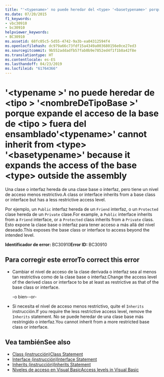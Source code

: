 ```yaml
---
title: "'<typename>' no puede heredar del <type> '<basetypename>' porque amplía el acceso del <type> fuera del ensamblado"
ms.date: 07/20/2015
f1_keywords:
- vbc30910
- bc30910
helpviewer_keywords:
- BC30910
ms.assetid: 68fc05c5-5d55-4742-9a3b-ea04312594f4
ms.openlocfilehash: dc979a66c73fdf15a4349a003680156e0ce27ed3
ms.sourcegitcommit: 9b552addadfb57fab0b9e7852ed4f1f1b8a42f8e
ms.translationtype: HT
ms.contentlocale: es-ES
ms.lasthandoff: 04/23/2019
ms.locfileid: "61764366"
---
```

# <a name="typename-cannot-inherit-from-type-basetypename-because-it-expands-the-access-of-the-base-type-outside-the-assembly"></a><span data-ttu-id="f68e5-102">'\<typename >' no puede heredar de \<tipo > '\<nombreDeTipoBase >' porque expande el acceso de la base de \<tipo > fuera del ensamblado</span><span class="sxs-lookup"><span data-stu-id="f68e5-102">'\<typename>' cannot inherit from \<type> '\<basetypename>' because it expands the access of the base \<type> outside the assembly</span></span>
<span data-ttu-id="f68e5-103">Una clase o interfaz hereda de una clase base o interfaz, pero tiene un nivel de acceso menos restrictivo.</span><span class="sxs-lookup"><span data-stu-id="f68e5-103">A class or interface inherits from a base class or interface but has a less restrictive access level.</span></span>  
  
 <span data-ttu-id="f68e5-104">Por ejemplo, un `Public` interfaz hereda de un `Friend` interfaz, o un `Protected` clase hereda de un `Private` clase.</span><span class="sxs-lookup"><span data-stu-id="f68e5-104">For example, a `Public` interface inherits from a `Friend` interface, or a `Protected` class inherits from a `Private` class.</span></span> <span data-ttu-id="f68e5-105">Esto expone la clase base o interfaz para tener acceso a más allá del nivel deseado.</span><span class="sxs-lookup"><span data-stu-id="f68e5-105">This exposes the base class or interface to access beyond the intended level.</span></span>  
  
 <span data-ttu-id="f68e5-106">**Identificador de error:** BC30910</span><span class="sxs-lookup"><span data-stu-id="f68e5-106">**Error ID:** BC30910</span></span>  
  
## <a name="to-correct-this-error"></a><span data-ttu-id="f68e5-107">Para corregir este error</span><span class="sxs-lookup"><span data-stu-id="f68e5-107">To correct this error</span></span>  
  
- <span data-ttu-id="f68e5-108">Cambiar el nivel de acceso de la clase derivada o interfaz sea al menos tan restrictiva como de la clase base o interfaz.</span><span class="sxs-lookup"><span data-stu-id="f68e5-108">Change the access level of the derived class or interface to be at least as restrictive as that of the base class or interface.</span></span>  
  
     <span data-ttu-id="f68e5-109">-o bien-</span><span class="sxs-lookup"><span data-stu-id="f68e5-109">-or-</span></span>  
  
- <span data-ttu-id="f68e5-110">Si necesita el nivel de acceso menos restrictivo, quite el `Inherits` instrucción.</span><span class="sxs-lookup"><span data-stu-id="f68e5-110">If you require the less restrictive access level, remove the `Inherits` statement.</span></span> <span data-ttu-id="f68e5-111">No se puede heredar de una clase base más restringido o interfaz.</span><span class="sxs-lookup"><span data-stu-id="f68e5-111">You cannot inherit from a more restricted base class or interface.</span></span>  
  
## <a name="see-also"></a><span data-ttu-id="f68e5-112">Vea también</span><span class="sxs-lookup"><span data-stu-id="f68e5-112">See also</span></span>

- [<span data-ttu-id="f68e5-113">Class (instrucción)</span><span class="sxs-lookup"><span data-stu-id="f68e5-113">Class Statement</span></span>](../../../visual-basic/language-reference/statements/class-statement.md)
- [<span data-ttu-id="f68e5-114">Interface (instrucción)</span><span class="sxs-lookup"><span data-stu-id="f68e5-114">Interface Statement</span></span>](../../../visual-basic/language-reference/statements/interface-statement.md)
- [<span data-ttu-id="f68e5-115">Inherits (instrucción)</span><span class="sxs-lookup"><span data-stu-id="f68e5-115">Inherits Statement</span></span>](../../../visual-basic/language-reference/statements/inherits-statement.md)
- [<span data-ttu-id="f68e5-116">Niveles de acceso en Visual Basic</span><span class="sxs-lookup"><span data-stu-id="f68e5-116">Access levels in Visual Basic</span></span>](../../../visual-basic/programming-guide/language-features/declared-elements/access-levels.md)
